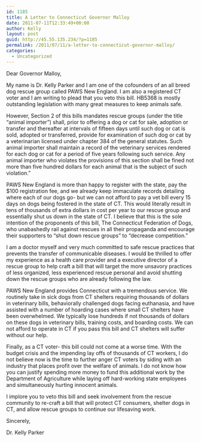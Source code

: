 ```yaml
---
id: 1185
title: A Letter to Connecticut Governor Malloy
date: 2011-07-11T12:33:49+00:00
author: Kelly
layout: post
guid: http://45.55.135.234/?p=1185
permalink: /2011/07/11/a-letter-to-connecticut-governor-malloy/
categories:
  - Uncategorized
---
```

Dear Governor Malloy,

My name is Dr. Kelly Parker and I am one of the cofounders of an all breed dog rescue group called PAWS New England. I am also a registered CT voter and I am writing to plead that you veto this bill. HB5368 is mostly outstanding legislation with many great measures to keep animals safe.

However, Section 2 of this bills mandates rescue groups (under the title &#8220;animal importer&#8221;) shall, prior to offering a dog or cat for sale, adoption or transfer and thereafter at intervals of fifteen days until such dog or cat is sold, adopted or transferred, provide for examination of such dog or cat by a veterinarian licensed under chapter 384 of the general statutes. Such animal importer shall maintain a record of the veterinary services rendered for each dog or cat for a period of five years following such service. Any animal importer who violates the provisions of this section shall be fined not more than five hundred dollars for each animal that is the subject of such violation.&#8221;

PAWS New England is more than happy to register with the state, pay the $100 registration fee, and we already keep immaculate records detailing where each of our dogs go- but we can not afford to pay a vet bill every 15 days on dogs being fostered in the state of CT. This would literally result in tens of thousands of extra dollars in cost per year to our rescue group and essentially shut us down in the state of CT. I believe that this is the sole intention of the proponents of this bill, The Connecticut Federation of Dogs, who unabashedly rail against rescues in all their propaganda and encourage their supporters to &#8220;shut down rescue groups&#8221; to &#8220;decrease competition.&#8221;

I am a doctor myself and very much committed to safe rescue practices that prevents the transfer of communicable diseases. I would be thrilled to offer my experience as a health care provider and a executive director of a rescue group to help craft a bill that will target the more unsavory practices of less organized, less experienced rescue personal and avoid shutting down the rescue groups who are already following the law.

PAWS New England provides Connecticut with a tremendous service. We routinely take in sick dogs from CT shelters requiring thousands of dollars in veterinary bills, behaviorally challenged dogs facing euthanasia, and have assisted with a number of hoarding cases where small CT shelters have been overwhelmed. We typically lose hundreds if not thousands of dollars on these dogs in veterinary bills, training costs, and boarding costs. We can not afford to operate in CT if you pass this bill and CT shelters will suffer without our help.

Finally, as a CT voter- this bill could not come at a worse time. With the budget crisis and the impending lay offs of thousands of CT workers, I do not believe now is the time to further anger CT voters by siding with an industry that places profit over the welfare of animals. I do not know how you can justify spending more money to fund this additional work by the Department of Agriculture while laying off hard-working state employees and simultaneously hurting innocent animals.

I implore you to veto this bill and seek involvement from the rescue community to re-craft a bill that will protect CT consumers, shelter dogs in CT, and allow rescue groups to continue our lifesaving work.

Sincerely,
  
Dr. Kelly Parker